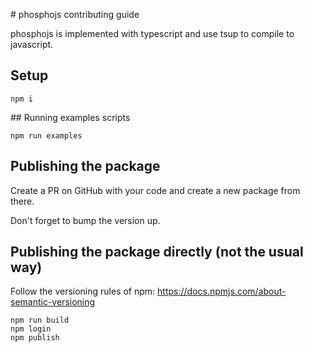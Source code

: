 # phosphojs contributing guide

phosphojs is implemented with typescript and use tsup to compile to javascript.

## Setup

```
npm i
```

## Running examples scripts

```
npm run examples
```

## Publishing the package

Create a PR on GitHub with your code and create a new package from there.

Don't forget to bump the version up.


## Publishing the package directly (not the usual way)

Follow the versioning rules of npm: https://docs.npmjs.com/about-semantic-versioning

```
npm run build
npm login
npm publish
```
